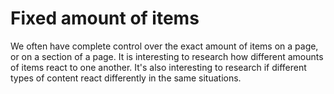 # Fixed amount of items

We often have complete control over the exact amount of items on a page, or on a section of a page. It is interesting to research how different amounts of items react to one another. It's also interesting to research if different types of content react differently in the same situations.